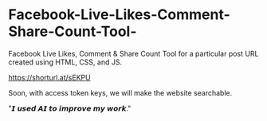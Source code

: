 # Facebook-Live-Likes-Comment-Share-Count-Tool-
Facebook Live Likes, Comment &amp; Share Count Tool for a particular post URL created using HTML, CSS, and JS.

https://shorturl.at/sEKPU

Soon, with access token keys, we will make the website searchable.

"𝙄 𝙪𝙨𝙚𝙙 𝘼𝙄 𝙩𝙤 𝙞𝙢𝙥𝙧𝙤𝙫𝙚 𝙢𝙮 𝙬𝙤𝙧𝙠."
